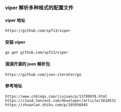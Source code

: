 ### viper 解析多种格式的配置文件

#### viper 地址
```console
https://github.com/spf13/viper
```
#### 安装 viper
```
go get github.com/spf13/viper
```

#### 滴滴开源的 json 解析包
```console
https://github.com/json-iterator/go
```

#### 参考地址
```console
https://www.cnblogs.com/jiujuan/p/13799976.html
https://cloud.tencent.com/developer/article/1610531
https://zhuanlan.zhihu.com/p/105956945
```
